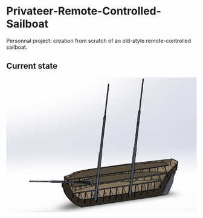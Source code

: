 # Privateer-Remote-Controlled-Sailboat
Personnal project: creation from scratch of an old-style remote-controlled sailboat.

## Current state
![alt text](https://github.com/Matthix7/Privateer-Remote-Controlled-Sailboat/blob/master/Progress/2019_08_26.PNG "Overview")
